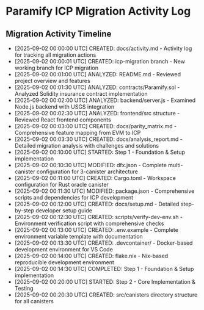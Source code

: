 # Paramify ICP Migration Activity Log

## Migration Activity Timeline

- [2025-09-02 00:00:00 UTC] CREATED: docs/activity.md - Activity log for tracking all migration actions
- [2025-09-02 00:00:01 UTC] CREATED: icp-migration branch - New working branch for ICP migration
- [2025-09-02 00:01:00 UTC] ANALYZED: README.md - Reviewed project overview and features
- [2025-09-02 00:01:30 UTC] ANALYZED: contracts/Paramify.sol - Analyzed Solidity insurance contract implementation
- [2025-09-02 00:02:00 UTC] ANALYZED: backend/server.js - Examined Node.js backend with USGS integration
- [2025-09-02 00:02:30 UTC] ANALYZED: frontend/src structure - Reviewed React frontend components
- [2025-09-02 00:03:00 UTC] CREATED: docs/parity_matrix.md - Comprehensive feature mapping from EVM to ICP
- [2025-09-02 00:03:30 UTC] CREATED: docs/analysis_report.md - Detailed migration analysis with challenges and solutions
- [2025-09-02 00:10:00 UTC] STARTED: Step 1 - Foundation & Setup implementation
- [2025-09-02 00:10:30 UTC] MODIFIED: dfx.json - Complete multi-canister configuration for 3-canister architecture
- [2025-09-02 00:11:00 UTC] CREATED: Cargo.toml - Workspace configuration for Rust oracle canister
- [2025-09-02 00:11:30 UTC] MODIFIED: package.json - Comprehensive scripts and dependencies for ICP development
- [2025-09-02 00:12:00 UTC] CREATED: docs/setup.md - Detailed step-by-step developer setup guide
- [2025-09-02 00:12:30 UTC] CREATED: scripts/verify-dev-env.sh - Environment verification script with comprehensive checks
- [2025-09-02 00:13:00 UTC] CREATED: .env.example - Complete environment variable template with documentation
- [2025-09-02 00:13:30 UTC] CREATED: .devcontainer/ - Docker-based development environment for VS Code
- [2025-09-02 00:14:00 UTC] CREATED: flake.nix - Nix-based reproducible development environment
- [2025-09-02 00:14:30 UTC] COMPLETED: Step 1 - Foundation & Setup implementation
- [2025-09-02 00:20:00 UTC] STARTED: Step 2 - Core Implementation & Testing
- [2025-09-02 00:20:30 UTC] CREATED: src/canisters directory structure for all canisters